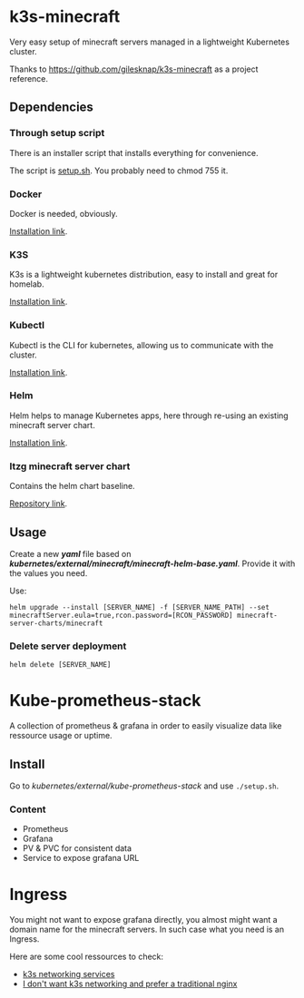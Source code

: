 # k3s-minecraft

Very easy setup of minecraft servers managed in a lightweight Kubernetes cluster.

Thanks to https://github.com/gilesknap/k3s-minecraft as a project reference.

## Dependencies

### Through setup script

There is an installer script that installs everything for convenience.

The script is [setup.sh](setup.sh). You probably need to chmod 755 it.

### Docker

Docker is needed, obviously.

[Installation link](https://docs.docker.com/engine/install/ubuntu/).

### K3S

K3s is a lightweight kubernetes distribution, easy to install and great for homelab.

[Installation link](https://docs.k3s.io/quick-start).

### Kubectl

Kubectl is the CLI for kubernetes, allowing us to communicate with the cluster.

[Installation link](https://kubernetes.io/docs/tasks/tools/install-kubectl-linux/).

### Helm

Helm helps to manage Kubernetes apps, here through re-using an existing minecraft server chart.

[Installation link](https://helm.sh/docs/intro/install/).

### Itzg minecraft server chart

Contains the helm chart baseline. 

[Repository link](https://github.com/itzg/minecraft-server-charts).

## Usage

Create a new ***yaml*** file based on ***kubernetes/external/minecraft/minecraft-helm-base.yaml***.
Provide it with the values you need.

Use:
```
helm upgrade --install [SERVER_NAME] -f [SERVER_NAME_PATH] --set minecraftServer.eula=true,rcon.password=[RCON_PASSWORD] minecraft-server-charts/minecraft
```

### Delete server deployment
```
helm delete [SERVER_NAME]
```

# Kube-prometheus-stack

A collection of prometheus & grafana in order to easily visualize data like ressource usage or uptime.

## Install

Go to _kubernetes/external/kube-prometheus-stack_ and use `./setup.sh`.

### Content

- Prometheus
- Grafana
- PV & PVC for consistent data
- Service to expose grafana URL

# Ingress

You might not want to expose grafana directly, you almost might want a domain name for the minecraft servers. In such 
case what you need is an Ingress.

Here are some cool ressources to check:

- [k3s networking services](https://docs.k3s.io/networking/networking-services)
- [I don't want k3s networking and prefer a traditional nginx](https://github.com/gilesknap/k3s-minecraft/blob/main/useful/deployed/ingress-nginx/README.md)
